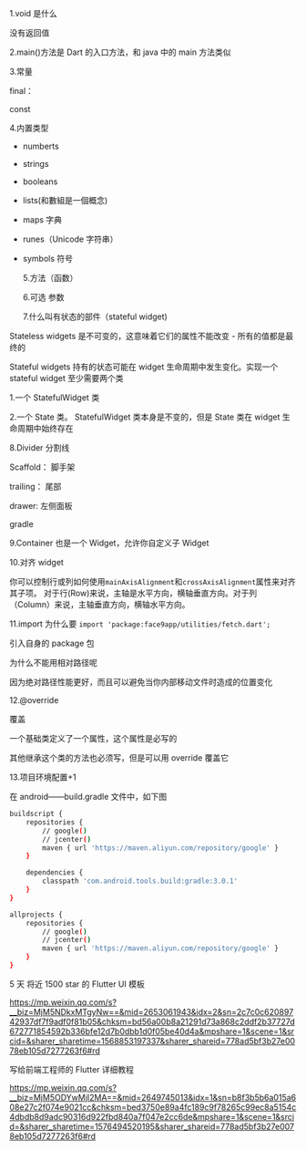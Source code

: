 1.void 是什么

没有返回值

2.main()方法是 Dart 的入口方法，和 java 中的 main 方法类似

3.常量

final：

const

4.内置类型

-   numberts
-   strings
-   booleans
-   lists(和數組是一個概念)
-   maps 字典
-   runes（Unicode 字符串）
-   symbols 符号

    5.方法（函数）

    6.可选 参数

    7.什么叫有状态的部件（stateful widget)

Stateless widgets 是不可变的，这意味着它们的属性不能改变 - 所有的值都是最终的

Stateful widgets 持有的状态可能在 widget 生命周期中发生变化。实现一个 stateful widget 至少需要两个类

1.一个 StatefulWidget 类

2.一个 State 类。 StatefulWidget 类本身是不变的，但是 State 类在 widget 生命周期中始终存在

8.Divider 分割线

Scaffold： 脚手架

trailing： 尾部

drawer: 左侧面板

gradle

9.Container 也是一个 Widget，允许你自定义子 Widget

10.对齐 widget

你可以控制行或列如何使用`mainAxisAlignment`和`crossAxisAlignment`属性来对齐其子项。 对于行(Row)来说，主轴是水平方向，横轴垂直方向。对于列（Column）来说，主轴垂直方向，横轴水平方向。

11.import 为什么要 `import 'package:face9app/utilities/fetch.dart';`

引入自身的 package 包

为什么不能用相对路径呢

因为绝对路径性能更好，而且可以避免当你内部移动文件时造成的位置变化

12.@override

覆盖

一个基础类定义了一个属性，这个属性是必写的

其他继承这个类的方法也必须写，但是可以用 override 覆盖它

13.项目环境配置+1

在 android——build.gradle 文件中，如下图

```bash
buildscript {
    repositories {
        // google()
        // jcenter()
        maven { url 'https://maven.aliyun.com/repository/google' }
    }

    dependencies {
        classpath 'com.android.tools.build:gradle:3.0.1'
    }
}

allprojects {
    repositories {
        // google()
        // jcenter()
        maven { url 'https://maven.aliyun.com/repository/google' }
    }
}
```

5 天 将近 1500 star 的 Flutter UI 模板

https://mp.weixin.qq.com/s?__biz=MjM5NDkxMTgyNw==&mid=2653061943&idx=2&sn=2c7c0c62089742937df7f9adf0f81b05&chksm=bd56a00b8a21291d73a868c2ddf2b37727d672771854592b336bfe12d7b0dbb1d0f05be40d4a&mpshare=1&scene=1&srcid=&sharer_sharetime=1568853197337&sharer_shareid=778ad5bf3b27e0078eb105d7277263f6#rd

写给前端工程师的 Flutter 详细教程

https://mp.weixin.qq.com/s?__biz=MjM5ODYwMjI2MA==&mid=2649745013&idx=1&sn=b8f3b5b6a015a608e27c2f074e9021cc&chksm=bed3750e89a4fc189c9f78265c99ec8a5154c4dbdb8d9adc90316d922fbd840a7f047e2cc6de&mpshare=1&scene=1&srcid=&sharer_sharetime=1576494520195&sharer_shareid=778ad5bf3b27e0078eb105d7277263f6#rd
